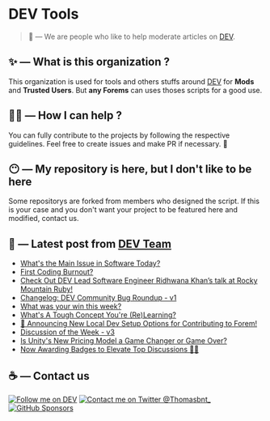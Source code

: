 # DEV Tools

> 🔧 — We are people who like to help moderate articles on [DEV](https://dev.to).

## ✨ — What is this organization ?

This organization is used for tools and others stuffs around [DEV](https://dev.to) for **Mods** and **Trusted Users**. But __any Forems__ can uses thoses scripts for a good use.


## 💪🏼 — How I can help ?

You can fully contribute to the projects by following the respective guidelines. Feel free to create issues and make PR if necessary. 🎉

## 😶 — My repository is here, but I don't like to be here

Some repositorys are forked from members who designed the script. If this is your case and you don't want your project to be featured here and modified, contact us.

## 📝 — Latest post from [DEV Team](https://dev.to/devteam)

<!-- BLOG-POST-LIST:START -->
- [What&#39;s the Main Issue in Software Today?](https://dev.to/devteam/whats-the-main-issue-in-software-today-4nk1)
- [First Coding Burnout?](https://dev.to/devteam/first-coding-burnout-aib)
- [Check Out DEV Lead Software Engineer Ridhwana Khan’s talk at Rocky Mountain Ruby!](https://dev.to/devteam/checkout-dev-lead-software-engineer-ridhwana-khans-talk-at-rocky-mountain-ruby-2ci7)
- [Changelog: DEV Community Bug Roundup - v1](https://dev.to/devteam/changelog-dev-community-bug-roundup-v1-400d)
- [What was your win this week?](https://dev.to/devteam/what-was-your-win-this-week-1158)
- [What&#39;s A Tough Concept You&#39;re &lpar;Re&rpar;Learning?](https://dev.to/devteam/whats-a-tough-concept-youre-relearning-1n5e)
- [📢 Announcing New Local Dev Setup Options for Contributing to Forem!](https://dev.to/devteam/announcing-new-local-dev-setup-options-for-contributing-to-forem-2p49)
- [Discussion of the Week - v3](https://dev.to/devteam/discussion-of-the-week-v3-4fn1)
- [Is Unity&#39;s New Pricing Model a Game Changer or Game Over?](https://dev.to/devteam/is-unitys-new-pricing-model-a-game-changer-or-game-over-1277)
- [Now Awarding Badges to Elevate Top Discussions 💬💥](https://dev.to/devteam/now-awarding-badges-to-elevate-top-discussions-2bi5)
<!-- BLOG-POST-LIST:END -->


## ☕ — Contact us

[![Follow me on DEV](https://img.shields.io/badge/dev.to-%2308090A.svg?&style=for-the-badge&logo=dev.to&logoColor=white&alt=devto)](https://dev.to/thomasbnt)
[![Contact me on Twitter @Thomasbnt_](https://img.shields.io/badge/Contact%20me%20on%20Twitter-%231DA1F2.svg?&style=for-the-badge&logo=twitter&logoColor=white&alt=twitter)](https://twitter.com/messages/1142357270-1142357270?text=Hello,%20I%20contact%20you%20from%20devtotools%20&recipient_id=1142357270) [![GitHub Sponsors](https://img.shields.io/badge/Sponsor%20me-%23EA54AE.svg?&style=for-the-badge&logo=github-sponsors&logoColor=white)](https://github.com/sponsors/thomasbnt)


